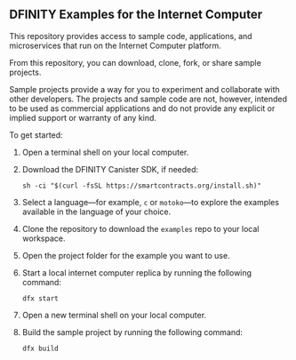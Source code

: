 ## DFINITY Examples for the Internet Computer

This repository provides access to sample code, applications, and microservices that run on the Internet Computer platform.

From this repository, you can download, clone, fork, or share sample projects.
<!-- You will also be able to contribute your own project or suggest updates to published projects using the standard Git work flow. --> 

Sample projects provide a way for you to experiment and collaborate with other developers.
The projects and sample code are not, however, intended to be used as commercial applications and do not provide any explicit or implied support or warranty of any kind.

To get started:

1. Open a terminal shell on your local computer.

1. Download the DFINITY Canister SDK, if needed:

    ```
    sh -ci "$(curl -fsSL https://smartcontracts.org/install.sh)"
    ```

1. Select a language—for example, `c` or `motoko`—to explore the examples available in the language of your choice.

1. Clone the repository to download the `examples` repo to your local workspace.

1. Open the project folder for the example you want to use.

1. Start a local internet computer replica by running the following command:

    ```
    dfx start
    ```

1. Open a new terminal shell on your local computer.

1. Build the sample project by running the following command:

    ```
    dfx build
    ```
    